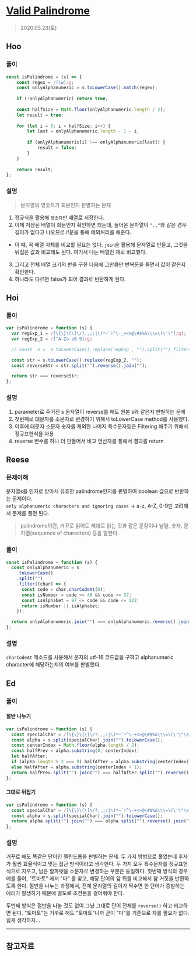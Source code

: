 # [Valid Palindrome](https://leetcode.com/explore/interview/card/top-interview-questions-easy/127/strings/883/)

> 2020.05.23(토)

## Hoo

### 풀이


```js
const isPalindrome = (s) => {
    const regex = /(\w)/g;
    const onlyAlphanumeric = s.toLowerCase().match(regex);
   
    if (!onlyAlphanumeric) return true;
    
    const halfSize = Math.floor(onlyAlphanumeric.length / 2);
    let result = true;
    
    for (let i = 0; i < halfSize; i++) {
        let last = onlyAlphanumeric.length - 1 - i;
        
        if (onlyAlphanumeric[i] !== onlyAlphanumeric[last]) {
            result = false;
        }
    }
    
    return result;
};
```

### 설명

> 문자열의 영숫자가 회문인지 판별하는 문제

1. 정규식을 활용해 `영숫자`만 배열로 저장한다.
2. 이제 저장된 배열이 회문인지 확인하면 되는데, 들어온 문자열이 `".,"`와 같은 경우 길이가 없다고 나오므로 if문을 통해 예외처리를 해준다.
- 이 때, 꼭 배열 자체를 비교할 필요는 없다. `join`을 활용해 문자열로 만들고, 그것을 뒤집은 값과 비교해도 된다. 여기서 나는 배열인 채로 비교했다. 
3. 그리고 전체 배열 크기의 반을 구한 다음에 그만큼만 반복문을 돌면서 값이 같은지 확인한다. 
4. 하나라도 다르면 false가 되어 결과로 반환하게 된다. 

## Hoi

### 풀이

```js
var isPalindrome = function (s) {
  var regExp_1 = /[\{\}\[\]\/?.,;:|\)*~`!^\-_+<>@\#$%&\\\=\(\'\"]/gi;
  var regExp_2 = /[^A-Za-z0-9]/g;

  // const _s =  s.toLowerCase().replace(regExp , "").split("").filter(el => el !== " ");

  const str = s.toLowerCase().replace(regExp_2, "");
  const reverseStr = str.split("").reverse().join("");

  return str === reverseStr;
};
```

### 설명

1. parameter로 주어진 s 문자열이 reverse를 해도 원본 s와 같은지 판별하는 문제
2. 첫번째로 대문자를 소문자로 변경하기 위해서 toLowerCase method를 사용했다.
3. 이후에 대문자 소문자 숫자를 제외한 나머지 특수문자등은 Filtering 해주기 위해서 정규표현식을 사용
4. reverse 변수를 하나 더 만들어서 비교 연산자를 통해서 결과를 return

## Reese

### 문제이해

문자열s를 인자로 받아서 유효한 palindrome인지를 판별하여 boolean 값으로 반환하는 문제이다.<br />
`only alphanumeric characters and ignoring cases` -> a-z, A-Z, 0-9만 고려해서 문제를 풀면 된다.

> palindrome이란, 거꾸로 읽어도 제대로 읽는 것과 같은 문장이나 낱말, 숫자, 문자열(sequence of characters) 등을 말한다.

### 풀이

```js
const isPalindrome = function (s) {
  const onlyAlphanumeric = s
    .toLowerCase()
    .split("")
    .filter((char) => {
      const code = char.charCodeAt(0);
      const isNumber = code >= 48 && code <= 57;
      const isAlphabet = 97 <= code && code <= 122;
      return isNumber || isAlphabet;
    });

  return onlyAlphanumeric.join("") === onlyAlphanumeric.reverse().join("");
};
```

### 설명

`charCodeAt` 메소드를 사용해서 문자의 utf-16 코드값을 구하고 alphanumeric character에 해당하는지의 여부를 판별했다.

## Ed

### 풀이

#### 절반 나누기

```js
var isPalindrome = function (s) {
  const specialChar = /[\{\}\[\]\/?.,;:|\)*~`!^\-+<>@\#$%&\\\=\(\'\"\s]/gi;
  const alpha = s.split(specialChar).join("").toLowerCase();
  const centerIndex = Math.floor(alpha.length / 2);
  const halfPrev = alpha.substring(0, centerIndex);
  let halfAfter;
  if (alpha.length % 2 === 0) halfAfter = alpha.substring(centerIndex);
  else halfAfter = alpha.substring(centerIndex + 1);
  return halfPrev.split("").join("") === halfAfter.split("").reverse().join("");
};
```

#### 그대로 뒤집기

```js
var isPalindrome = function (s) {
  const specialChar = /[\{\}\[\]\/?.,;:|\)*~`!^\-+<>@\#$%&\\\=\(\'\"\s]/gi;
  const alpha = s.split(specialChar).join("").toLowerCase();
  return alpha.split("").join("") === alpha.split("").reverse().join("");
};
```

### 설명

거꾸로 해도 똑같은 단어인 펠린드롬을 판별하는 문제. 두 가지 방법으로 풀었는데 후자가 훨씬 효율적이고 맞는 접근 방식이라고 생각한다. 두 가지 모두 특수문자를 정규표현식으로 지우고, 남은 알파벳을 소문자로 변경하는 부분은 동일하다. 첫번째 방식의 경우 예를 들어, "토마토" 에서 "마" 를 찾고, 해당 단어의 앞 뒤를 비교해서 참 거짓을 반환하도록 한다. 절반을 나누는 과정에서, 전체 문자열의 길이가 짝수면 한 단어가 증발하는 에러가 발생하기 때문에 별도로 조건문을 걸어줘야 한다.

두번째 방식은 절반을 나눌 것도 없이 그냥 그대로 단어 전체를 `reverse()` 하고 비교하면 된다. "토마토"는 거꾸로 해도 "토마토"니까 굳이 "마"를 기준으로 자를 필요가 없다. 쉽게 생각하자...

---

## 참고자료
